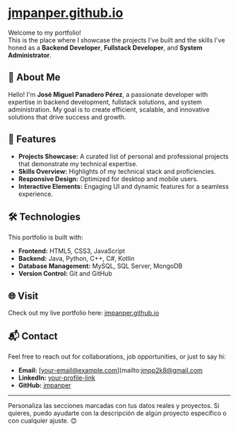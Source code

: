 # [jmpanper.github.io](https://jmpanper.github.io)

Welcome to my portfolio!  
This is the place where I showcase the projects I've built and the skills I've honed as a **Backend Developer**, **Fullstack Developer**, and **System Administrator**.  

## 🔗 About Me  

Hello! I'm **José Miguel Panadero Pérez**, a passionate developer with expertise in backend development, fullstack solutions, and system administration. My goal is to create efficient, scalable, and innovative solutions that drive success and growth.  

## 🌟 Features  

- **Projects Showcase:** A curated list of personal and professional projects that demonstrate my technical expertise.  
- **Skills Overview:** Highlights of my technical stack and proficiencies.  
- **Responsive Design:** Optimized for desktop and mobile users.  
- **Interactive Elements:** Engaging UI and dynamic features for a seamless experience.  

## 🛠️ Technologies  

This portfolio is built with:  

- **Frontend:** HTML5, CSS3, JavaScript  
- **Backend:** Java, Python, C++, C#, Kotlin
- **Database Management:** MySQL, SQL Server, MongoDB  
- **Version Control:** Git and GitHub  


## 🌐 Visit  

Check out my live portfolio here: [jmpanper.github.io](https://jmpanper.github.io)  

## 📬 Contact  

Feel free to reach out for collaborations, job opportunities, or just to say hi:  

- **Email:** [your-email@example.com](mailto:jmpp2k8@gmail.com  
- **LinkedIn:** [your-profile-link](https://www.linkedin.com/in/jmpanaderoperez)  
- **GitHub:** [jmpanper](https://github.com/jmpanper)  

---

Personaliza las secciones marcadas con tus datos reales y proyectos. Si quieres, puedo ayudarte con la descripción de algún proyecto específico o con cualquier ajuste. 😊
